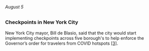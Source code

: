 ###### August 5

### Checkpoints in New York City

New York City mayor, Bill de Blasio, said that the city would start implementing checkpoints across five borough's to help enforce the Governor’s order for travelers from COVID hotspots [[3]](https://www.nbcnewyork.com/news/local/timeline-tracking-the-spread-of-covid-19-in-tri-state/2313123/). 
